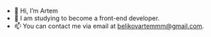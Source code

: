- 👋 Hi, I’m Artem
- 🌱 I am studying to become a front-end developer.
- 📫 You can contact me via email at belikovartemmm@gmail.com.
